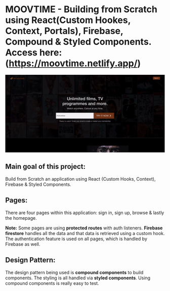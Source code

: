 # MOOVTIME - Building from Scratch using React(Custom Hookes, Context, Portals), Firebase, Compound & Styled Components. Access here: (https://moovtime.netlify.app/)

![MOOVTIME](./moovtime.png)

## Main goal of this project: 

Build from Scratch an application using React (Custom Hooks, Context), Firebase & Styled Components.

## Pages: 

There are four pages within this application: sign in, sign up, browse & lastly the homepage.

**Note:** Some pages are using **protected routes** with auth listeners. **Firebase firestore** handles all the data and that data is retrieved using a custom hook. The authentication feature is used on all pages, which is handled by Firebase as well.

## Design Pattern: 

The design pattern being used is **compound components** to build components. The styling is all handled via **styled components**. Using compound components is really easy to test.


